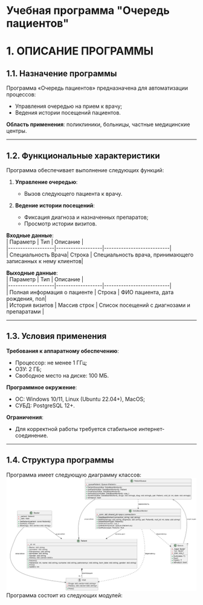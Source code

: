 # Учебная программа "Очередь пациентов" 

# 1. ОПИСАНИЕ ПРОГРАММЫ

## 1.1. Назначение программы  
Программа «Очередь пациентов» предназначена для автоматизации процессов:  
- Управления очередью на прием к врачу;  
- Ведения истории посещений пациентов.  

**Область применения**: поликлиники, больницы, частные медицинские центры.

---

## 1.2. Функциональные характеристики  
Программа обеспечивает выполнение следующих функций:  
1. **Управление очередью**:  
   - Вызов следующего пациента к врачу.  

2. **Ведение истории посещений**:  
   - Фиксация диагноза и назначенных препаратов;  
   - Просмотр истории визитов.  

**Входные данные**:  
| Параметр         | Тип               | Описание                  |  
|-------------------|-------------------|---------------------------|  
| Специальность Врача| Строка            | Специальность  врача, принимающего записанных к нему клиентов|  


**Выходные данные**:  
| Параметр         | Тип               | Описание                  |  
|-------------------|-------------------|---------------------------|  
| Полная информация о пациенте  | Строка       |  ФИО пациента, дата рождения, пол|  
| История визитов   | Массив строк      | Список посещений с диагнозами и препаратами |  

---

## 1.3. Условия применения  
**Требования к аппаратному обеспечению**:  
- Процессор: не менее 1 ГГц;  
- ОЗУ: 2 ГБ;  
- Свободное место на диске: 100 МБ.  

**Программное окружение**:  
- ОС: Windows 10/11, Linux (Ubuntu 22.04+), MacOS;  
- СУБД: PostgreSQL 12+.  

**Ограничения**:  
- Для корректной работы требуется стабильное интернет-соединение.  

---

## 1.4. Структура программы  
Программа имеет следующую диаграмму классов: 
![Компьютер](img/class_diag.png)
Программа состоит из следующих модулей: 

